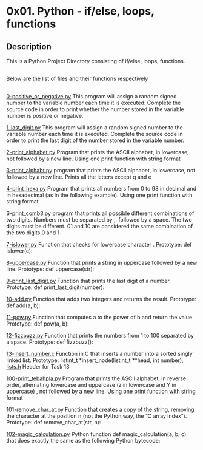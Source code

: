 # 0x01. Python - if/else, loops, functions

## Description
This is a Python Project Directory consisting of if/else, loops, functions.
##
Below are the list of files and their functions respectively 
##
[0-positive_or_negative.py](./0-positive_or_negative.py) This program will assign a random signed number to the variable number each time it is executed. Complete the source code in order to print whether the number stored in the variable number is positive or negative. 


[1-last_digit.py](./1-last_digit.py) This program will assign a random signed number to the variable number each time it is executed. Complete the source code in order to print the last digit of the number stored in the variable number. 


[2-print_alphabet.py](./2-print_alphabet.py) Program that prints the ASCII alphabet, in lowercase, not followed by a new line. Using one print function with string format


[3-print_alphabt.py](./3-print_alphabt.py) program that prints the ASCII alphabet, in lowercase, not followed by a new line. Prints all the letters except q and e


[4-print_hexa.py](./4-print_hexa.py) Program that prints all numbers from 0 to 98 in decimal and in hexadecimal (as in the following example). Using one print function with string format

 
[6-print_comb3.py](./6-print_comb3.py) program that prints all possible different combinations of two digits. Numbers must be separated by ,, followed by a space. The two digits must be different. 01 and 10 are considered the same combination of the two digits 0 and 1


[7-islower.py](./7-islower.py) Function that checks for lowercase character . Prototype: def islower(c):


[8-uppercase.py](./8-uppercase.py) Function that prints a string in uppercase followed by a new line. Prototype: def uppercase(str):


[9-print_last_digit.py](./9-print_last_digit.py) Function that prints the last digit of a number. Prototype: def print_last_digit(number):


[10-add.py](./10-add.py) Function that adds two integers and returns the result. Prototype: def add(a, b):

 
[11-pow.py](./11-pow.py) Function that computes a to the power of b and return the value. Prototype: def pow(a, b):


[12-fizzbuzz.py](./12-fizzbuzz.py) Function that prints the numbers from 1 to 100 separated by a space. Prototype: def fizzbuzz():

 
[13-insert_number.c](./13-insert_number.c) Function in C that inserts a number into a sorted singly linked list. Prototype: listint_t *insert_node(listint_t **head, int number);
[lists.h](./lists.h) Header for Task 13 

[100-print_tebahpla.py](./100-print_tebahpla.py) Program that prints the ASCII alphabet, in reverse order, alternating lowercase and uppercase (z in lowercase and Y in uppercase) , not followed by a new line. Using one print function with string format

 
[101-remove_char_at.py](./101-remove_char_at.py) Function that creates a copy of the string, removing the character at the position n (not the Python way, the “C array index”). Prototype: def remove_char_at(str, n):

 
[102-magic_calculation.py](./102-magic_calculation.py) Python function def magic_calculation(a, b, c): that does exactly the same as the following Python bytecode:

